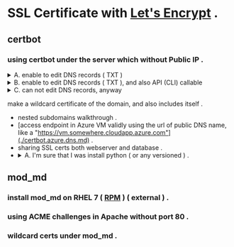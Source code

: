 # SSL Certificate with [Let's Encrypt](https://letsencrypt.org/) .

## certbot

### using certbot under the server which without Public IP .

<details>
  <summary>A. enable to edit DNS records ( TXT ) </summary>
  
  using [DNS-01 challenge](https://letsencrypt.org/docs/challenge-types/#dns-01-challenge), e.g. )
  ```certbot.dns-challenge.manually.sh
  certbot certonly --manual --preffered-challenge dns-01 \
  --agree-tos --no-eff-email --keep-until-expiring \
  [ -d { domain } ... ] \
  -m {valid e-mail}
  ```
  and adds the DNS record for validation usually those named as "_acme-challenge.{domain}" .
</details>

<details>
  <summary>B. enable to edit DNS records ( TXT ), and also API (CLI) callable </summary>
  
  using [DNS-01 challenge](https://letsencrypt.org/docs/challenge-types/#dns-01-challenge) .
  1. create a script to add DNS record for validation ( auth-hook ) , which use the argument below,

      - CERTBOT_DOMAIN: domain name to certificate
      - CERTBOT_VALIDATION: token value for validate certificate
      > Note: do not overwrite, adds a record value even if DNS record name duplicates .  

  2. create a script to remove unnecessary DNS records after validation ( cleanup-hook ) , which use the argument below,

      - CERTBOT_DOMAIN: domain name to certificate

  3. then execute, e.g. )

      ```certbot.dns-challenge.manually.sh
      certbot certonly --manual --preffered-challenge dns-01 \
      --agree-tos --no-eff-email --keep-until-expiring \
      --manual-auth-hook {path to auth-hook script}
      --manual-cleanup-hook {path to cleanup-hook script}
      [ -d { domain } ... ] \
      -m {valid e-mail}
      ```
</details>

<details>
  <summary>C. can not edit DNS records, anyway</summary>

  
      I have an idea, you create SSL certificate in another place, and then copy them into the server . 
  
</details>

make a wildcard certificate of the domain, and also includes itself .
- nested subdomains walkthrough .
- [access endpoint in Azure VM validly using the url of public DNS name, like a "https://vm.somewhere.cloudapp.azure.com"](./certbot.azure.dns.md) .
- sharing SSL certs both webserver and database .
- <details>
  <summary>A. I'm sure that I was install python ( or any versioned ) .</summary>
  here's a test .
  <details>
## mod_md

### install mod_md on RHEL 7 ( [RPM](https://github.com/furplag/archive/tree/rpm/) ) ( external ) .

### using ACME challenges in Apache without port 80 .

### wildcard certs under mod_md .
